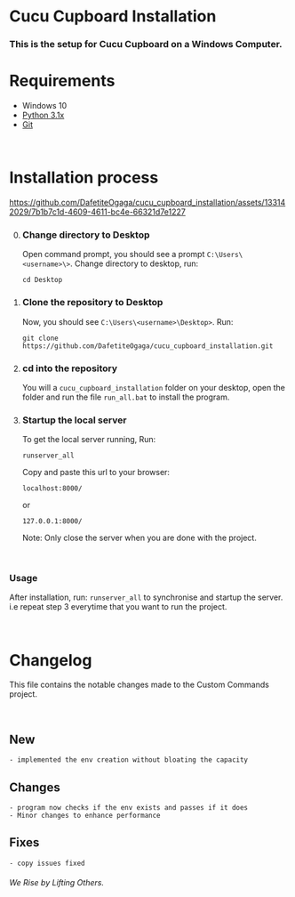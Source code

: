 # Cucu Cupboard Installation


### This is the setup for Cucu Cupboard on a Windows Computer.

# Requirements
- Windows 10
- [Python 3.1x](https://github.com/DafetiteOgaga/py_and_git_installations_for_win)
- [Git](https://github.com/DafetiteOgaga/py_and_git_installations_for_win)

<br>

# Installation process

https://github.com/DafetiteOgaga/cucu_cupboard_installation/assets/133142029/7b1b7c1d-4609-4611-bc4e-66321d7e1227

0. ### **Change directory to Desktop**
   Open command prompt, you should see a prompt `C:\Users\<username>\>`. Change directory to desktop, run: 
   ```command prompt
   cd Desktop 
   ```

1. ### **Clone the repository to Desktop**
   Now, you should see `C:\Users\<username>\Desktop>`. Run:
   ```command prompt
   git clone https://github.com/DafetiteOgaga/cucu_cupboard_installation.git
   ```

2. ### **cd into the repository**
   You will a `cucu_cupboard_installation` folder on your desktop, open the folder and run the file `run_all.bat` to install the program.
   
3. ### **Startup the local server**
   To get the local server running, Run:
   ```command prompt
   runserver_all
   ```
   Copy and paste this url to your browser:
   ```
   localhost:8000/
   ```
   or
   ```
   127.0.0.1:8000/
   ```
   Note: Only close the server when you are done with the project.

<br>

### Usage

After installation, run: `runserver_all` to synchronise and startup the server. i.e repeat step 3 everytime that you want to run the project.

<br>

# Changelog
This file contains the notable changes made to the Custom Commands project.

<br>

## New
	- implemented the env creation without bloating the capacity


## Changes
	- program now checks if the env exists and passes if it does
	- Minor changes to enhance performance


## Fixes
	- copy issues fixed




###### We Rise by Lifting Others.
